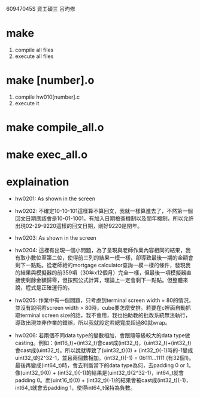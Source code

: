 60947045S 資工碩三 呂昀修
# make
1. compile all files
2. execute all files

# make [number].o
1. compile hw010[number].c
2. execute it

# make compile_all.o

# make exec_all.o

# explaination

* hw0201:
As shown in the screen

* hw0202:
不確定10-10-101這樣算不算回文，我就一樣算進去了，不然第一個回文日期應該會是10-01-1001。有加入日期檢查機制以及閏年機制，所以允許出現02-29-9220這樣的回文日期，剛好9220是閏年。

* hw0203:
As shown in the screen

* hw0204:
這裡有出現一個小問題，為了呈現與老師作業內容相同的結果，我有取小數位至第二位，使得前三列的結果一模一樣，卻導致最後一期的金額會剩下一點點。從老師給的mortgage calculator查詢一模一樣的條件，發現我的結果與模擬器的前359項（30年x12個月）完全一樣，但最後一項模擬器直接使剩餘金額歸零，但按照公式計算，理論上一定會剩下一點點。但整體來說，程式是正確運行的。

* hw0205:
作業中有一個問題，只考慮到terminal screen width = 80的情況，並沒有說明若screen width > 80時，cube要怎麼安排。若要在c裡面自動抓取terminal screen size的話，我不會用，我也怕助教的批改系統無法執行，導致出現並非作業的錯誤，所以我就設定若總寬度超過80就wrap。

* hw0206:
若兩個不同data type的變數相加，會跟隨等級較大的data type做casting。例如：(int16_t)+(int32_t)會cast成(int32_t)，(uint32_t)+(int32_t)會cast成(uint32_t)。所以說就導致了(uint32_t)(0) + (int32_t)(-1)時的-1變成uint32_t的2^32-1，並且兩個數相加。(int32_t)(-1) = 0b111...1111 (有32個1)。
最後再變成(int64_t)時，會去判斷當下的data type為何，去padding 0 or 1。像(uint32_t)(0) + (int32_t)(-1)的結果是(uint32_t)(2^32-1)，int64_t就會padding 0。而(uint16_t)(0) + (int32_t)(-1)的結果會被cast成(int32_t)(-1)，int64_t就會去padding 1，使得int64_t保持為負數。
